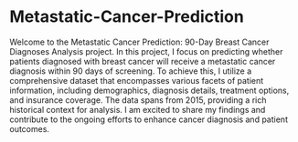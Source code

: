 # Metastatic-Cancer-Prediction
Welcome to the Metastatic Cancer Prediction: 90-Day Breast Cancer Diagnoses Analysis project. 
In this project, I focus on predicting whether patients diagnosed with breast cancer will receive a metastatic cancer diagnosis within 90 days of screening. To achieve this, I utilize a comprehensive dataset that encompasses various facets of patient information, including demographics, diagnosis details, treatment options, and insurance coverage. The data spans from 2015, providing a rich historical context for analysis.
I am excited to share my findings and contribute to the ongoing efforts to enhance cancer diagnosis and patient outcomes.
